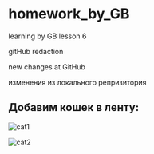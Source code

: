 # homework_by_GB
learning by GB lesson 6


gitHub redaction

new changes at GitHub


изменения из локального репризитория 

## Добавим кошек в ленту: 

![cat1](cat1.webp)

![cat2](cat2.webp)